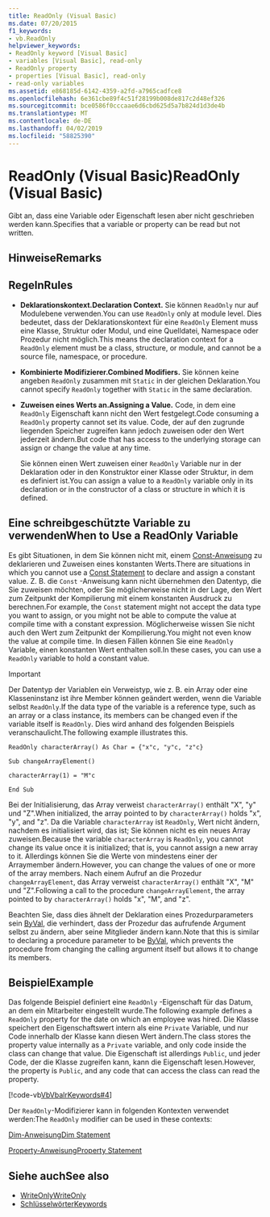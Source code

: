 ```yaml
---
title: ReadOnly (Visual Basic)
ms.date: 07/20/2015
f1_keywords:
- vb.ReadOnly
helpviewer_keywords:
- ReadOnly keyword [Visual Basic]
- variables [Visual Basic], read-only
- ReadOnly property
- properties [Visual Basic], read-only
- read-only variables
ms.assetid: e868185d-6142-4359-a2fd-a7965cadfce8
ms.openlocfilehash: 6e361cbe89f4c51f28199b008de817c2d48ef326
ms.sourcegitcommit: bce0586f0cccaae6d6cbd625d5a7b824d1d3de4b
ms.translationtype: MT
ms.contentlocale: de-DE
ms.lasthandoff: 04/02/2019
ms.locfileid: "58825390"
---
```

# <a name="readonly-visual-basic"></a><span data-ttu-id="a4408-102">ReadOnly (Visual Basic)</span><span class="sxs-lookup"><span data-stu-id="a4408-102">ReadOnly (Visual Basic)</span></span>
<span data-ttu-id="a4408-103">Gibt an, dass eine Variable oder Eigenschaft lesen aber nicht geschrieben werden kann.</span><span class="sxs-lookup"><span data-stu-id="a4408-103">Specifies that a variable or property can be read but not written.</span></span>  
  
## <a name="remarks"></a><span data-ttu-id="a4408-104">Hinweise</span><span class="sxs-lookup"><span data-stu-id="a4408-104">Remarks</span></span>  
  
## <a name="rules"></a><span data-ttu-id="a4408-105">Regeln</span><span class="sxs-lookup"><span data-stu-id="a4408-105">Rules</span></span>  
  
-   <span data-ttu-id="a4408-106">**Deklarationskontext.**</span><span class="sxs-lookup"><span data-stu-id="a4408-106">**Declaration Context.**</span></span> <span data-ttu-id="a4408-107">Sie können `ReadOnly` nur auf Modulebene verwenden.</span><span class="sxs-lookup"><span data-stu-id="a4408-107">You can use `ReadOnly` only at module level.</span></span> <span data-ttu-id="a4408-108">Dies bedeutet, dass der Deklarationskontext für eine `ReadOnly` Element muss eine Klasse, Struktur oder Modul, und eine Quelldatei, Namespace oder Prozedur nicht möglich.</span><span class="sxs-lookup"><span data-stu-id="a4408-108">This means the declaration context for a `ReadOnly` element must be a class, structure, or module, and cannot be a source file, namespace, or procedure.</span></span>  
  
-   <span data-ttu-id="a4408-109">**Kombinierte Modifizierer.**</span><span class="sxs-lookup"><span data-stu-id="a4408-109">**Combined Modifiers.**</span></span> <span data-ttu-id="a4408-110">Sie können keine angeben `ReadOnly` zusammen mit `Static` in der gleichen Deklaration.</span><span class="sxs-lookup"><span data-stu-id="a4408-110">You cannot specify `ReadOnly` together with `Static` in the same declaration.</span></span>  
  
-   <span data-ttu-id="a4408-111">**Zuweisen eines Werts an.**</span><span class="sxs-lookup"><span data-stu-id="a4408-111">**Assigning a Value.**</span></span> <span data-ttu-id="a4408-112">Code, in dem eine `ReadOnly` Eigenschaft kann nicht den Wert festgelegt.</span><span class="sxs-lookup"><span data-stu-id="a4408-112">Code consuming a `ReadOnly` property cannot set its value.</span></span> <span data-ttu-id="a4408-113">Code, der auf den zugrunde liegenden Speicher zugreifen kann jedoch zuweisen oder den Wert jederzeit ändern.</span><span class="sxs-lookup"><span data-stu-id="a4408-113">But code that has access to the underlying storage can assign or change the value at any time.</span></span>  
  
     <span data-ttu-id="a4408-114">Sie können einen Wert zuweisen einer `ReadOnly` Variable nur in der Deklaration oder in den Konstruktor einer Klasse oder Struktur, in dem es definiert ist.</span><span class="sxs-lookup"><span data-stu-id="a4408-114">You can assign a value to a `ReadOnly` variable only in its declaration or in the constructor of a class or structure in which it is defined.</span></span>  
  
## <a name="when-to-use-a-readonly-variable"></a><span data-ttu-id="a4408-115">Eine schreibgeschützte Variable zu verwenden</span><span class="sxs-lookup"><span data-stu-id="a4408-115">When to Use a ReadOnly Variable</span></span>  
 <span data-ttu-id="a4408-116">Es gibt Situationen, in dem Sie können nicht mit, einem [Const-Anweisung](../../../visual-basic/language-reference/statements/const-statement.md) zu deklarieren und Zuweisen eines konstanten Werts.</span><span class="sxs-lookup"><span data-stu-id="a4408-116">There are situations in which you cannot use a [Const Statement](../../../visual-basic/language-reference/statements/const-statement.md) to declare and assign a constant value.</span></span> <span data-ttu-id="a4408-117">Z. B. die `Const` -Anweisung kann nicht übernehmen den Datentyp, die Sie zuweisen möchten, oder Sie möglicherweise nicht in der Lage, den Wert zum Zeitpunkt der Kompilierung mit einem konstanten Ausdruck zu berechnen.</span><span class="sxs-lookup"><span data-stu-id="a4408-117">For example, the `Const` statement might not accept the data type you want to assign, or you might not be able to compute the value at compile time with a constant expression.</span></span> <span data-ttu-id="a4408-118">Möglicherweise wissen Sie nicht auch den Wert zum Zeitpunkt der Kompilierung.</span><span class="sxs-lookup"><span data-stu-id="a4408-118">You might not even know the value at compile time.</span></span> <span data-ttu-id="a4408-119">In diesen Fällen können Sie eine `ReadOnly` Variable, einen konstanten Wert enthalten soll.</span><span class="sxs-lookup"><span data-stu-id="a4408-119">In these cases, you can use a `ReadOnly` variable to hold a constant value.</span></span>  
  
> [!IMPORTANT]
>  <span data-ttu-id="a4408-120">Der Datentyp der Variablen ein Verweistyp, wie z. B. ein Array oder eine Klasseninstanz ist ihre Member können geändert werden, wenn die Variable selbst `ReadOnly`.</span><span class="sxs-lookup"><span data-stu-id="a4408-120">If the data type of the variable is a reference type, such as an array or a class instance, its members can be changed even if the variable itself is `ReadOnly`.</span></span> <span data-ttu-id="a4408-121">Dies wird anhand des folgenden Beispiels veranschaulicht.</span><span class="sxs-lookup"><span data-stu-id="a4408-121">The following example illustrates this.</span></span>  
  
 `ReadOnly characterArray() As Char = {"x"c, "y"c, "z"c}`  
  
 `Sub changeArrayElement()`  
  
 `characterArray(1) = "M"c`  
  
 `End Sub`  
  
 <span data-ttu-id="a4408-122">Bei der Initialisierung, das Array verweist `characterArray()` enthält "X", "y" und "Z".</span><span class="sxs-lookup"><span data-stu-id="a4408-122">When initialized, the array pointed to by `characterArray()` holds "x", "y", and "z".</span></span> <span data-ttu-id="a4408-123">Da die Variable `characterArray` ist `ReadOnly`, Wert nicht ändern, nachdem es initialisiert wird, das ist; Sie können nicht es ein neues Array zuweisen.</span><span class="sxs-lookup"><span data-stu-id="a4408-123">Because the variable `characterArray` is `ReadOnly`, you cannot change its value once it is initialized; that is, you cannot assign a new array to it.</span></span> <span data-ttu-id="a4408-124">Allerdings können Sie die Werte von mindestens einer der Arraymember ändern.</span><span class="sxs-lookup"><span data-stu-id="a4408-124">However, you can change the values of one or more of the array members.</span></span> <span data-ttu-id="a4408-125">Nach einem Aufruf an die Prozedur `changeArrayElement`, das Array verweist `characterArray()` enthält "X", "M" und "Z".</span><span class="sxs-lookup"><span data-stu-id="a4408-125">Following a call to the procedure `changeArrayElement`, the array pointed to by `characterArray()` holds "x", "M", and "z".</span></span>  
  
 <span data-ttu-id="a4408-126">Beachten Sie, dass dies ähnelt der Deklaration eines Prozedurparameters sein [ByVal](../../../visual-basic/language-reference/modifiers/byval.md), die verhindert, dass der Prozedur das aufrufende Argument selbst zu ändern, aber seine Mitglieder ändern kann.</span><span class="sxs-lookup"><span data-stu-id="a4408-126">Note that this is similar to declaring a procedure parameter to be [ByVal](../../../visual-basic/language-reference/modifiers/byval.md), which prevents the procedure from changing the calling argument itself but allows it to change its members.</span></span>  
  
## <a name="example"></a><span data-ttu-id="a4408-127">Beispiel</span><span class="sxs-lookup"><span data-stu-id="a4408-127">Example</span></span>  
 <span data-ttu-id="a4408-128">Das folgende Beispiel definiert eine `ReadOnly` -Eigenschaft für das Datum, an dem ein Mitarbeiter eingestellt wurde.</span><span class="sxs-lookup"><span data-stu-id="a4408-128">The following example defines a `ReadOnly` property for the date on which an employee was hired.</span></span> <span data-ttu-id="a4408-129">Die Klasse speichert den Eigenschaftswert intern als eine `Private` Variable, und nur Code innerhalb der Klasse kann diesen Wert ändern.</span><span class="sxs-lookup"><span data-stu-id="a4408-129">The class stores the property value internally as a `Private` variable, and only code inside the class can change that value.</span></span> <span data-ttu-id="a4408-130">Die Eigenschaft ist allerdings `Public`, und jeder Code, der die Klasse zugreifen kann, kann die Eigenschaft lesen.</span><span class="sxs-lookup"><span data-stu-id="a4408-130">However, the property is `Public`, and any code that can access the class can read the property.</span></span>  
  
 [!code-vb[VbVbalrKeywords#4](~/samples/snippets/visualbasic/VS_Snippets_VBCSharp/VbVbalrKeywords/VB/Class1.vb#4)]  
  
 <span data-ttu-id="a4408-131">Der `ReadOnly`-Modifizierer kann in folgenden Kontexten verwendet werden:</span><span class="sxs-lookup"><span data-stu-id="a4408-131">The `ReadOnly` modifier can be used in these contexts:</span></span>  
  
 [<span data-ttu-id="a4408-132">Dim-Anweisung</span><span class="sxs-lookup"><span data-stu-id="a4408-132">Dim Statement</span></span>](../../../visual-basic/language-reference/statements/dim-statement.md)  
  
 [<span data-ttu-id="a4408-133">Property-Anweisung</span><span class="sxs-lookup"><span data-stu-id="a4408-133">Property Statement</span></span>](../../../visual-basic/language-reference/statements/property-statement.md)  
  
## <a name="see-also"></a><span data-ttu-id="a4408-134">Siehe auch</span><span class="sxs-lookup"><span data-stu-id="a4408-134">See also</span></span>

- [<span data-ttu-id="a4408-135">WriteOnly</span><span class="sxs-lookup"><span data-stu-id="a4408-135">WriteOnly</span></span>](../../../visual-basic/language-reference/modifiers/writeonly.md)
- [<span data-ttu-id="a4408-136">Schlüsselwörter</span><span class="sxs-lookup"><span data-stu-id="a4408-136">Keywords</span></span>](../../../visual-basic/language-reference/keywords/index.md)
